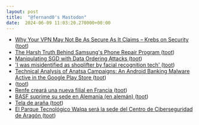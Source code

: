 ```yaml
---
layout: post
title:  "@fernand0's Mastodon"
date:  2024-06-09 11:03:20.270000+00:00
---
```

*  [Why Your VPN May Not Be As Secure As It Claims – Krebs on Security ](https://krebsonsecurity.com/2024/05/why-your-vpn-may-not-be-as-secure-as-it-claims) ([toot](https://mastodon.social/@fernand0/112586326033549846))
*  [The Harsh Truth Behind Samsung's Phone Repair Program ](https://gizmodo.com/harsh-truth-samsung-phone-repair-program-ifixit-185150041) ([toot](https://mastodon.social/@fernand0/112586261371290551))
*  [Manipulating SGD with Data Ordering Attacks ](https://arxiv.org/abs/2104.0966) ([toot](https://mastodon.social/@fernand0/112586032869113255))
*  ['I was misidentified as shoplifter by facial recognition tech' ](https://www.bbc.com/news/technology-6905594) ([toot](https://mastodon.social/@fernand0/112585692003421363))
*  [Technical Analysis of Anatsa Campaigns: An Android Banking Malware Active in the Google Play Store ](https://www.zscaler.com/blogs/security-research/technical-analysis-anatsa-campaigns-android-banking-malware-active-googl) ([toot](https://mastodon.social/@fernand0/112585406536476890))
*  [ ](https://mastodon.social/users/fernand0/statuses/112585330931307215/activity) ([toot](https://mastodon.social/users/fernand0/statuses/112585330931307215/activity))
*  [Renfe creará una nueva filial en Francia ](https://www.vialibre-ffe.com/noticias.asp?not=4201) ([toot](https://mastodon.social/@fernand0/112584006867548819))
*  [BASF suprime su sede en Alemania (en alemán)  ](https://www.signal-online.de/2024/05/25/basf/) ([toot](https://mastodon.social/@fernand0/112582120122521478))
*  [Tela de araña ](https://www.flickr.com/photos/fernand0/53763594906) ([toot](https://mastodon.social/@fernand0/112582105213859487))
*  [El Parque Tecnológico Walqa será la sede del Centro de Ciberseguridad de Aragón ](https://cadenaser.com/aragon/2024/05/29/el-parque-tecnologico-walqa-sera-la-sede-del-centro-de-ciberseguridad-de-aragon-radio-huesca) ([toot](https://mastodon.social/@fernand0/112581982089795544))
